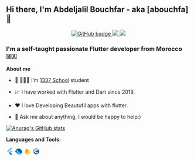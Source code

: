 ## Hi there, I'm Abdeljalil Bouchfar - aka [abouchfa] 👋 

<p align="center">
  <a href="https://github.com/Abdeljalil-Bouchfar">
    <img src="https://img.shields.io/github/followers/Abdeljalil-Bouchfar?label=Followers&logo=GitHub&style=for-the-badge" alt="GitHub badge" />
  </a>
  <a href="https://twitter.com/intent/follow?original_referer=https%3A%2F%2Fgithub.com%2FAbouchfa1&screen_name=Abouchfa1">
    <img src="https://img.shields.io/twitter/follow/Abouchfa1?label=Twitter&logo=twitter&style=for-the-badge" />
  </a>
  <a href="https://www.linkedin.com/in/abdeljalil/">
    <img src="https://img.shields.io/website?label=Linkedin&style=for-the-badge&url=https%3A%2F%2Fcodestackr.com" />
  </a>
</p>

### I'm a self-taught passionate Flutter developer from Morocco 🇲🇦

**About me**

- 💼 👨🏽‍💻 I’m [1337 School](https://www.1337.ma/en/) student

- 📈 I have worked with Flutter and Dart since 2019.

- ❤️ I love Developing Beautufil apps with flutter.

- 💬 Ask me about anything, I would be happy to help:)


[![Anurag's GitHub stats](https://github-readme-stats.vercel.app/api?username=Abdeljalil-Bouchfar&hide=contribs,prs&count_private=true&show_icons=true&theme=radical)](https://github.com/anuraghazra/github-readme-stats)

**Languages and Tools:**  

<code><img height="20" padding="40" src="https://raw.githubusercontent.com/github/explore/80688e429a7d4ef2fca1e82350fe8e3517d3494d/topics/flutter/flutter.png"></code>
<code><img height="20" padding="40" src="https://raw.githubusercontent.com/github/explore/80688e429a7d4ef2fca1e82350fe8e3517d3494d/topics/dart/dart.png"></code>
<code><img height="20" padding="40" src="https://raw.githubusercontent.com/github/explore/80688e429a7d4ef2fca1e82350fe8e3517d3494d/topics/firebase/firebase.png"></code>
<code><img height="20" padding="40" src="https://raw.githubusercontent.com/github/explore/5c058a388828bb5fde0bcafd4bc867b5bb3f26f3/topics/c/c.png"></code>
